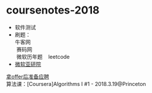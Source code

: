 # coursenotes-2018
* 软件测试
* 刷题：  
  牛客网  
  赛码网  
  微软历年题  
  leetcode  
* [微软亚研院](https://www.zhihu.com/question/50512586)  

[拿offer后准备应聘](http://www.1point3acres.com/bbs/thread-350438-1-1.html)  
算法课：[Coursera]Algorithms I #1 - 2018.3.19@Princeton
